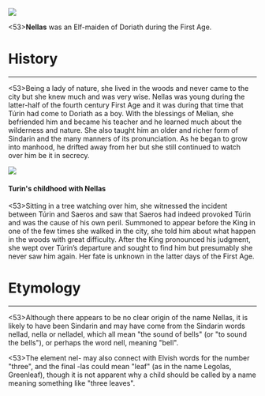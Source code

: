 ![](nellas/1.jpg)

<53>**Nellas** was an Elf-maiden of Doriath during the First Age.

# History
---

<53>Being a lady of nature, she lived in the woods and never came to the city but she knew much and was very wise. Nellas was young during the latter-half of the fourth century First Age and it was during that time that Túrin had come to Doriath as a boy. With the blessings of Melian, she befriended him and became his teacher and he learned much about the wilderness and nature. She also taught him an older and richer form of Sindarin and the many manners of its pronunciation. As he began to grow into manhood, he drifted away from her but she still continued to watch over him be it in secrecy.

![](nellas/2.jpg)

#### Turin's childhood with Nellas

<53>Sitting in a tree watching over him, she witnessed the incident between Túrin and Saeros and saw that Saeros had indeed provoked Túrin and was the cause of his own peril. Summoned to appear before the King in one of the few times she walked in the city, she told him about what happen in the woods with great difficulty. After the King pronounced his judgment, she wept over Túrin’s departure and sought to find him but presumably she never saw him again. Her fate is unknown in the latter days of the First Age.

# Etymology

---

<53>Although there appears to be no clear origin of the name Nellas, it is likely to have been Sindarin and may have come from the Sindarin words nellad, nella or nelladel, which all mean "the sound of bells" (or "to sound the bells"), or perhaps the word nell, meaning "bell".

<53>The element nel- may also connect with Elvish words for the number "three", and the final -las could mean "leaf" (as in the name Legolas, Greenleaf), though it is not apparent why a child should be called by a name meaning something like "three leaves".
